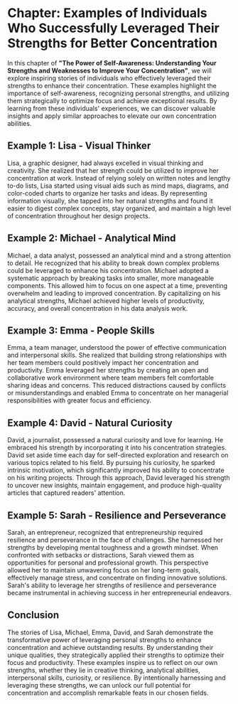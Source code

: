 Chapter: Examples of Individuals Who Successfully Leveraged Their Strengths for Better Concentration
====================================================================================================

In this chapter of **"The Power of Self-Awareness: Understanding Your Strengths and Weaknesses to Improve Your Concentration"**, we will explore inspiring stories of individuals who effectively leveraged their strengths to enhance their concentration. These examples highlight the importance of self-awareness, recognizing personal strengths, and utilizing them strategically to optimize focus and achieve exceptional results. By learning from these individuals' experiences, we can discover valuable insights and apply similar approaches to elevate our own concentration abilities.

**Example 1: Lisa - Visual Thinker**
------------------------------------

Lisa, a graphic designer, had always excelled in visual thinking and creativity. She realized that her strength could be utilized to improve her concentration at work. Instead of relying solely on written notes and lengthy to-do lists, Lisa started using visual aids such as mind maps, diagrams, and color-coded charts to organize her tasks and ideas. By representing information visually, she tapped into her natural strengths and found it easier to digest complex concepts, stay organized, and maintain a high level of concentration throughout her design projects.

**Example 2: Michael - Analytical Mind**
----------------------------------------

Michael, a data analyst, possessed an analytical mind and a strong attention to detail. He recognized that his ability to break down complex problems could be leveraged to enhance his concentration. Michael adopted a systematic approach by breaking tasks into smaller, more manageable components. This allowed him to focus on one aspect at a time, preventing overwhelm and leading to improved concentration. By capitalizing on his analytical strengths, Michael achieved higher levels of productivity, accuracy, and overall concentration in his data analysis work.

**Example 3: Emma - People Skills**
-----------------------------------

Emma, a team manager, understood the power of effective communication and interpersonal skills. She realized that building strong relationships with her team members could positively impact her concentration and productivity. Emma leveraged her strengths by creating an open and collaborative work environment where team members felt comfortable sharing ideas and concerns. This reduced distractions caused by conflicts or misunderstandings and enabled Emma to concentrate on her managerial responsibilities with greater focus and efficiency.

**Example 4: David - Natural Curiosity**
----------------------------------------

David, a journalist, possessed a natural curiosity and love for learning. He embraced his strength by incorporating it into his concentration strategies. David set aside time each day for self-directed exploration and research on various topics related to his field. By pursuing his curiosity, he sparked intrinsic motivation, which significantly improved his ability to concentrate on his writing projects. Through this approach, David leveraged his strength to uncover new insights, maintain engagement, and produce high-quality articles that captured readers' attention.

**Example 5: Sarah - Resilience and Perseverance**
--------------------------------------------------

Sarah, an entrepreneur, recognized that entrepreneurship required resilience and perseverance in the face of challenges. She harnessed her strengths by developing mental toughness and a growth mindset. When confronted with setbacks or distractions, Sarah viewed them as opportunities for personal and professional growth. This perspective allowed her to maintain unwavering focus on her long-term goals, effectively manage stress, and concentrate on finding innovative solutions. Sarah's ability to leverage her strengths of resilience and perseverance became instrumental in achieving success in her entrepreneurial endeavors.

Conclusion
----------

The stories of Lisa, Michael, Emma, David, and Sarah demonstrate the transformative power of leveraging personal strengths to enhance concentration and achieve outstanding results. By understanding their unique qualities, they strategically applied their strengths to optimize their focus and productivity. These examples inspire us to reflect on our own strengths, whether they lie in creative thinking, analytical abilities, interpersonal skills, curiosity, or resilience. By intentionally harnessing and leveraging these strengths, we can unlock our full potential for concentration and accomplish remarkable feats in our chosen fields.


